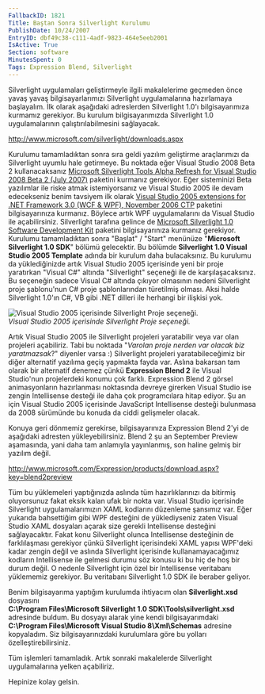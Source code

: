 ```yaml
---
FallbackID: 1821
Title: Baştan Sonra Silverlight Kurulumu
PublishDate: 10/24/2007
EntryID: dbf49c38-c111-4adf-9823-464e5eeb2001
IsActive: True
Section: software
MinutesSpent: 0
Tags: Expression Blend, Silverlight
---
```

Silverlight uygulamaları geliştirmeyle ilgili makalelerime geçmeden önce
yavaş yavaş bilgisayarlarımızı Silverlight uygulamalarına hazırlamaya
başlayalım. İlk olarak aşağıdaki adreslerden Silverlight 1.0'ı
bilgisayarımıza kurmamız gerekiyor. Bu kurulum bilgisayarımızda
Silverlight 1.0 uygulamalarının çalıştırılabilmesini sağlayacak.

<http://www.microsoft.com/silverlight/downloads.aspx>

Kurulumu tamamladıktan sonra sıra geldi yazılım geliştirme araçlarımızı
da Silverlight uyumlu hale getirmeye. Bu noktada eğer Visual Studio 2008
Beta 2 kullanacaksanız [Microsoft Silverlight Tools Alpha Refresh for
Visual Studio 2008 Beta 2 (July
2007)](http://go.microsoft.com/fwlink/?LinkID=89149&clcid=0x409)
paketini kurmanız gerekiyor. Eğer sisteminizi Beta yazılımlar ile riske
atmak istemiyorsanız ve Visual Studio 2005 ile devam edecekseniz benim
tavsiyem ilk olarak [Visual Studio 2005 extensions for .NET Framework
3.0 (WCF & WPF), November 2006
CTP](http://www.microsoft.com/downloads/details.aspx?FamilyId=F54F5537-CC86-4BF5-AE44-F5A1E805680D&displaylang=en)
paketini bilgisayarınıza kurmanız. Böylece artık WPF uygulamalarını da
Visual Studio ile açabilirsiniz. Silverlight tarafına gelince de
[Microsoft Silverlight 1.0 Software Development
Kit](http://www.microsoft.com/downloads/details.aspx?FamilyId=FB7900DB-4380-4B0F-BB95-0BAEC714EE17&displaylang=en)
paketini bilgisayarınıza kurmanız gerekiyor. Kurulumu tamamladıktan
sonra "Başlat" / "Start" menünüze "**Microsoft Silverlight 1.0 SDK**"
bölümü gelecektir. Bu bölümde **Silverlight 1.0 Visual Studio 2005
Template** adında bir kurulum daha bulacaksınız. Bu kurulumu da
yüklediğinizde artık Visual Studio 2005 içerisinde yeni bir proje
yaratırkan "Visual C\#" altında "Silverlight" seçeneği ile de
karşılaşacaksınız. Bu seçeneğin sadece Visual C\# altında çıkıyor
olmasının nedeni Silverlight proje şablonu'nun C\# proje şablonlarından
türetilmiş olması. Aksi halde Silverlight 1.0'ın C\#, VB gibi .NET
dilleri ile herhangi bir ilişkisi yok.

![Visual Studio 2005 içerisinde Silverlight Proje
seçeneği.](http://cdn.daron.yondem.com/assets/1821/23102007_1.png)\
*Visual Studio 2005 içerisinde Silverlight Proje seçeneği.*

Artık Visual Studio 2005 ile Silverlight projeleri yaratabilir veya var
olan projeleri açabiliriz. Tabi bu noktada "*Varolan proje nerden var
olacak biz yaratmazsak*?" diyenler varsa :) Silverlight projeleri
yaratabileceğimiz bir diğer alternatif yazılıma geçiş yapmakta fayda
var. Aslına bakarsan tam olarak bir alternatif denemez çünkü
**Expression Blend 2** ile Visual Studio'nun projelerdeki konumu çok
farklı. Expression Blend 2 görsel animasyonların hazırlanması noktasında
devreye girerken Visual Studio ise zengin Intellisense desteği ile daha
çok programcılara hitap ediyor. Şu an için Visual Studio 2005 içerisinde
JavaScript Intellisense desteği bulunmasa da 2008 sürümünde bu konuda da
ciddi gelişmeler olacak.

Konuya geri dönmemiz gerekirse, bilgisayarınıza Expression Blend 2'yi de
aşağıdaki adresten yükleyebilirsiniz. Blend 2 şu an September Preview
aşamasında, yani daha tam anlamıyla yayınlanmış, son haline gelmiş bir
yazılım değil.

<http://www.microsoft.com/Expression/products/download.aspx?key=blend2preview>

Tüm bu yüklemeleri yaptığınızda aslında tüm hazırlıklarınızı da bitirmiş
oluyorsunuz fakat eksik kalan ufak bir nokta var. Visual Studio
içerisinde Silverlight uygulamalarımızın XAML kodlarını düzenleme
şansımız var. Eğer yukarıda bahsettiğim gibi WPF desteğini de
yüklediyseniz zaten Visual Studio XAML dosyaları açarak size gerekli
Intellisense desteğini sağlayacaktır. Fakat konu Silverlight olunca
Intellisense desteğinin de farklılaşması gerekiyor çünkü Silverlight
içerisindeki XAML yapısı WPF'deki kadar zengin değil ve aslında
Silverlight içerisinde kullanamayacağımız kodların Intellisense ile
gelmesi durumu söz konusu ki bu hiç de hoş bir durum değil. O nedenle
Silverlight için özel bir Intellisense veritabanı yüklememiz gerekiyor.
Bu veritabanı Silverlight 1.0 SDK ile beraber geliyor.

Benim bilgisayarıma yaptığım kurulumda ihtiyacım olan
**Silverlight.xsd** dosyasını
**C:\\Program Files\\Microsoft Silverlight 1.0 SDK\\Tools\\silverlight.xsd**
adresinde buldum. Bu dosyayı alarak yine kendi bilgisayarımdaki
**C:\\Program Files\\Microsoft Visual Studio 8\\Xml\\Schemas** adresine
kopyaladım. Siz bilgisayarınızdaki kurulumlara göre bu yolları
özelleştirebilirsiniz.

Tüm işlemleri tamamladık. Artık sonraki makalelerde Silverlight
uygulamalarına yelken açabiliriz.

Hepinize kolay gelsin.


